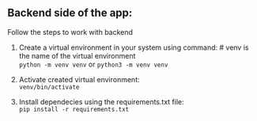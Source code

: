 ## Backend side of the app:

Follow the steps to work with backend

1. Create a virtual environment in your system using command:  # venv is the name of the virtual environment  
    `python -m venv venv` or `python3 -m venv venv`
2. Activate created virtual environment:  
    `venv/bin/activate`

3. Install dependecies using the requirements.txt file:  
    `pip install -r requirements.txt`
